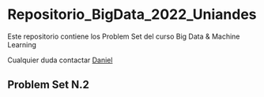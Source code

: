 # Repositorio_BigData_2022_Uniandes

 Este repositorio contiene los Problem Set del curso Big Data & Machine Learning

Cualquier duda contactar [Daniel](df.mendivelso10@uniandes.edu.co)

## Problem Set N.2